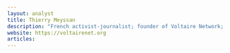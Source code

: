 ```yaml
---
layout: analyst
title: Thierry Meyssan
description: "French activist-journalist; founder of Voltaire Network; writes in French/English challenging Western media on war, disinformation, geopolitics."
website: https://voltairenet.org
articles:
---
```


